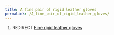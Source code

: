 ```yaml
---
title: A fine pair of rigid leather gloves
permalink: /A_fine_pair_of_rigid_leather_gloves/
---
```


1.  REDIRECT [Fine rigid leather
    gloves](Fine_rigid_leather_gloves "wikilink")